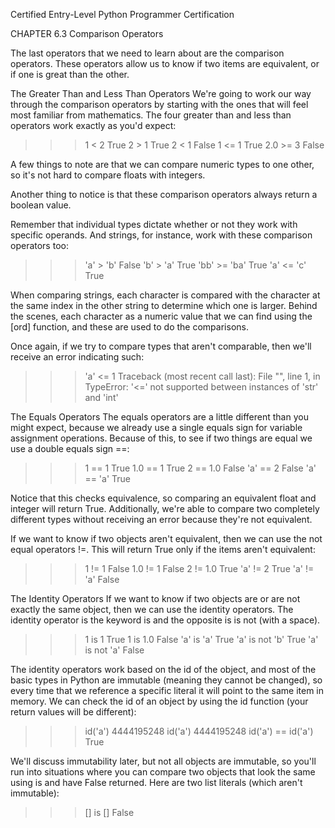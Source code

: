 
Certified Entry-Level Python Programmer Certification


CHAPTER 6.3
Comparison Operators

The last operators that we need to learn about are the comparison operators. These operators allow us to know if two items are equivalent, or if one is great than the other.


The Greater Than and Less Than Operators
We're going to work our way through the comparison operators by starting with the ones that will feel most familiar from mathematics. The four greater than and less than operators work exactly as you'd expect:

>>> 1 < 2
True
>>> 2 > 1
True
>>> 2 < 1
False
>>> 1 <= 1
True
>>> 2.0 >= 3
False


A few things to note are that we can compare numeric types to one other, so it's not hard to compare floats with integers.

Another thing to notice is that these comparison operators always return a boolean value.

Remember that individual types dictate whether or not they work with specific operands. And strings, for instance, work with these comparison operators too:

>>> 'a' > 'b'
False
>>> 'b' > 'a'
True
>>> 'bb' >= 'ba'
True
>>> 'a' <= 'c'
True


When comparing strings, each character is compared with the character at the same index in the other string to determine which one is larger. Behind the scenes, each character as a numeric value that we can find using the [ord] function, and these are used to do the comparisons.

Once again, if we try to compare types that aren't comparable, then we'll receive an error indicating such:

>>> 'a' <= 1
Traceback (most recent call last):
  File "<stdin>", line 1, in <module>
TypeError: '<=' not supported between instances of 'str' and 'int'


The Equals Operators
The equals operators are a little different than you might expect, because we already use a single equals sign for variable assignment operations. Because of this, to see if two things are equal we use a double equals sign ==:

>>> 1 == 1
True
>>> 1.0 == 1
True
>>> 2 == 1.0
False
>>> 'a' == 2
False
>>> 'a' == 'a'
True


Notice that this checks equivalence, so comparing an equivalent float and integer will return True. Additionally, we're able to compare two completely different types without receiving an error because they're not equivalent.

If we want to know if two objects aren't equivalent, then we can use the not equal operators !=. This will return True only if the items aren't equivalent:

>>> 1 != 1
False
>>> 1.0 != 1
False
>>> 2 != 1.0
True
>>> 'a' != 2
True
>>> 'a' != 'a'
False


The Identity Operators
If we want to know if two objects are or are not exactly the same object, then we can use the identity operators. The identity operator is the keyword is and the opposite is is not (with a space).

>>> 1 is 1
True
>>> 1 is 1.0
False
>>> 'a' is 'a'
True
>>> 'a' is not 'b'
True
>>> 'a' is not 'a'
False


The identity operators work based on the id of the object, and most of the basic types in Python are immutable (meaning they cannot be changed), so every time that we reference a specific literal it will point to the same item in memory. We can check the id of an object by using the id function (your return values will be different):

>>> id('a')
4444195248
>>> id('a')
4444195248
>>> id('a') == id('a')
True


We'll discuss immutability later, but not all objects are immutable, so you'll run into situations where you can compare two objects that look the same using is and have False returned. Here are two list literals (which aren't immutable):

>>> [] is []
False